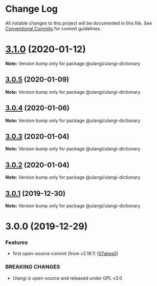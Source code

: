 # Change Log

All notable changes to this project will be documented in this file.
See [Conventional Commits](https://conventionalcommits.org) for commit guidelines.

# [3.1.0](https://github.com/minhloi/ulangi/compare/v3.0.5...v3.1.0) (2020-01-12)

**Note:** Version bump only for package @ulangi/ulangi-dictionary





## [3.0.5](https://github.com/minhloi/ulangi/compare/v3.0.4...v3.0.5) (2020-01-09)

**Note:** Version bump only for package @ulangi/ulangi-dictionary





## [3.0.4](https://github.com/minhloi/ulangi/compare/v3.0.3...v3.0.4) (2020-01-06)

**Note:** Version bump only for package @ulangi/ulangi-dictionary





## [3.0.3](https://github.com/minhloi/ulangi/compare/v3.0.2...v3.0.3) (2020-01-04)

**Note:** Version bump only for package @ulangi/ulangi-dictionary





## [3.0.2](https://github.com/minhloi/ulangi/compare/v3.0.1...v3.0.2) (2020-01-04)

**Note:** Version bump only for package @ulangi/ulangi-dictionary





## [3.0.1](https://github.com/minhloi/ulangi/compare/v3.0.0...v3.0.1) (2019-12-30)

**Note:** Version bump only for package @ulangi/ulangi-dictionary





# 3.0.0 (2019-12-29)


### Features

* first open-source commit (from v2.18.1) ([07abea5](https://github.com/minhloi/ulangi/commit/07abea5))


### BREAKING CHANGES

* Ulangi is open-source and released under GPL v3.0
